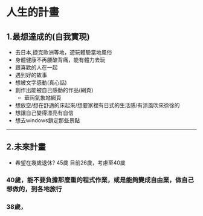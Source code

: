 # 人生的計畫
## 1.最想達成的(自我實現)
- 去日本,捷克歐洲等地，遊玩體驗當地風俗
- 身體健康不再腰酸背痛，能有體力去玩
- 跟喜歡的人在一起
- 遇到好的故事
- 想被文字感動(真心話)
- 創作出能被自己感動的作品(網頁)
  - 華岡氣象站網頁
- 想放空/想在舒適的床起來/想要家裡有日式的生活感/有涼風吹來徐徐的
- 想讓自己變得漂亮有自信
- 想去windows鎖定那些景點
---
## 2.未來計畫
- 希望在幾歲退休? 45歲
目前26歲，考慮至40歲
### 40歲，能不要負擔那麼重的程式作業，或是能夠變成自由業，做自己想做的，到各地旅行
### 38歲，
